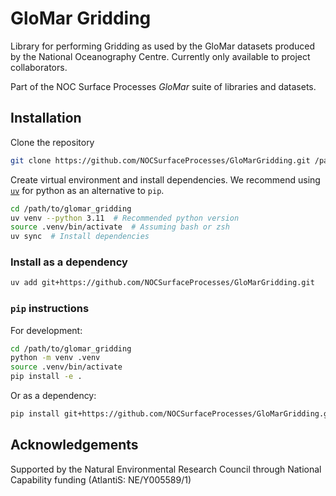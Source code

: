 # GloMar Gridding

Library for performing Gridding as used by the GloMar datasets produced by the National Oceanography Centre.
Currently only available to project collaborators.

Part of the NOC Surface Processes _GloMar_ suite of libraries and datasets.

## Installation

Clone the repository

```bash
git clone https://github.com/NOCSurfaceProcesses/GloMarGridding.git /path/to/glomar_gridding
```

Create virtual environment and install dependencies. We recommend using [`uv`](https://docs.astral.sh/uv/) for python as an alternative to `pip`.

```bash
cd /path/to/glomar_gridding
uv venv --python 3.11  # Recommended python version
source .venv/bin/activate  # Assuming bash or zsh
uv sync  # Install dependencies
```

### Install as a dependency

```bash
uv add git+https://github.com/NOCSurfaceProcesses/GloMarGridding.git
```

### `pip` instructions

For development:

```bash
cd /path/to/glomar_gridding
python -m venv .venv
source .venv/bin/activate
pip install -e .
```

Or as a dependency:

```bash
pip install git+https://github.com/NOCSurfaceProcesses/GloMarGridding.git
```

## Acknowledgements

Supported by the Natural Environmental Research Council through National Capability funding
(AtlantiS: NE/Y005589/1)
